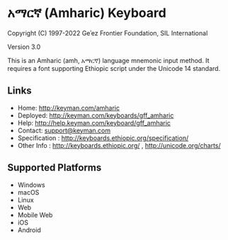 አማርኛ (Amharic) Keyboard
=======================

Copyright (C) 1997-2022 Geʾez Frontier Foundation, SIL International

Version 3.0

This is an Amharic (amh, አማርኛ) language mnemonic input method.  It requires a font supporting
Ethiopic script under the Unicode 14 standard.

Links
-----

 * Home:     <http://keyman.com/amharic>
 * Deployed: <http://keyman.com/keyboards/gff_amharic>
 * Help:     <http://help.keyman.com/keyboard/gff_amharic>
 * Contact:  <support@keyman.com>
 * Specification :  http://keyboards.ethiopic.org/specification/
 * Other Info    :  http://keyboards.ethiopic.org/ , http://unicode.org/charts/

Supported Platforms
-------------------
 * Windows
 * macOS
 * Linux
 * Web
 * Mobile Web
 * iOS
 * Android
